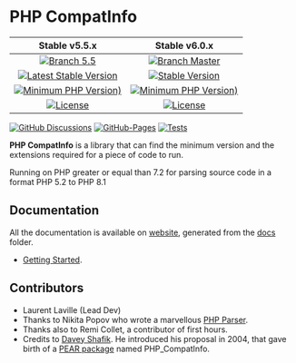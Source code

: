 # PHP CompatInfo

|  Stable v5.5.x  |  Stable v6.0.x  |
|:---------------:|:---------------:|
| [![Branch 5.5](https://img.shields.io/badge/branch-5.5-orange)](https://github.com/llaville/php-compatinfo/tree/5.5)                        | [![Branch Master](https://img.shields.io/badge/branch-master-orange)](https://github.com/llaville/php-compatinfo)                       |
| [![Latest Stable Version](https://img.shields.io/badge/packagist-v5.5.6-blue)](https://packagist.org/packages/bartlett/php-compatinfo)      | [![Stable Version](https://img.shields.io/packagist/v/bartlett/php-compatinfo)](https://packagist.org/packages/bartlett/php-compatinfo) |
| [![Minimum PHP Version)](https://img.shields.io/packagist/php-v/bartlett/php-compatinfo/5.5.5)](https://www.php.net/supported-versions.php) | [![Minimum PHP Version)](https://img.shields.io/packagist/php-v/bartlett/php-compatinfo)](https://www.php.net/supported-versions.php)   |
| [![License](https://img.shields.io/packagist/l/bartlett/php-compatinfo)](https://github.com/llaville/php-compatinfo/blob/master/LICENSE)    | [![License](https://img.shields.io/packagist/l/bartlett/php-compatinfo)](https://github.com/llaville/php-compatinfo/blob/6.0/LICENSE)   |

  [![GitHub Discussions](https://img.shields.io/github/discussions/llaville/php-compatinfo)](https://github.com/llaville/php-compatinfo/discussions)
  [![GitHub-Pages](https://github.com/llaville/php-compatinfo/actions/workflows/gh-pages.yml/badge.svg)](https://github.com/llaville/php-compatinfo/actions/workflows/gh-pages.yml)
  [![Tests](https://github.com/llaville/php-compatinfo/actions/workflows/php-tests.yaml/badge.svg)](https://github.com/llaville/php-compatinfo/actions/workflows/php-tests.yaml)

**PHP CompatInfo** is a library that can find the minimum version and the extensions required for a piece of code to run.

Running on PHP greater or equal than 7.2 for parsing source code in a format PHP 5.2 to PHP 8.1

## Documentation

All the documentation is available on [website](https://llaville.github.io/php-compatinfo),
generated from the [docs](https://github.com/llaville/php-compatinfo/tree/master/docs) folder.

* [Getting Started](docs/getting-started.md).

## Contributors

* Laurent Laville (Lead Dev)
* Thanks to Nikita Popov who wrote a marvellous [PHP Parser](https://github.com/nikic/PHP-Parser).
* Thanks also to Remi Collet, a contributor of first hours.
* Credits to [Davey Shafik](https://github.com/dshafik). He introduced his proposal in 2004, that gave birth of a [PEAR package](http://pear.php.net/package/PHP_CompatInfo) named PHP_CompatInfo.
